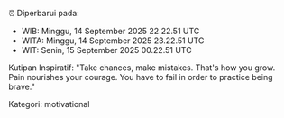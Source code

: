 ⏰ Diperbarui pada:
- WIB: Minggu, 14 September 2025 22.22.51 UTC
- WITA: Minggu, 14 September 2025 23.22.51 UTC
- WIT: Senin, 15 September 2025 00.22.51 UTC

Kutipan Inspiratif:
"Take chances, make mistakes. That's how you grow. Pain nourishes your courage. You have to fail in order to practice being brave."


Kategori: motivational

